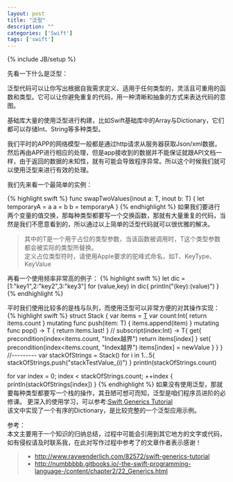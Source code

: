 ```yaml
---
layout: post
title: "泛型"
description: ""
categories: ['Swift']
tags: ['swift']
---
```

{% include JB/setup %}

先看一下什么是泛型：

<p>  泛型代码可以让你写出根据自我需求定义、适用于任何类型的，灵活且可重用的函数和类型。它可以让你避免重复的代码，用一种清晰和抽象的方式来表达代码的意图。   </p>

<p>基础库大量的使用泛型进行构建，比如Swift基础库中的Array与Dictionary，它们都可以存储Int、String等多种类型。  </p>
<p>我们平时的APP的网络模型一般都是通过http请求从服务器获取Json/xml数据，然后再由APP进行相应的处理，但是app接收到的数据并不能保证就跟API文档一样，由于返回的数据的未知性，就有可能会导致程序异常。所以这个时候我们就可以使用泛型来进行有效的处理。  </p>
<!--more-->

<p>我们先来看一个最简单的实例：</p>
{% highlight swift %}
func swapTwoValues<T>(inout a: T, inout b: T) {
    let temporaryA = a
    a = b
    b = temporaryA
}
{% endhighlight %}
如果我们要进行两个变量的值交换，那每种类型都要写一个交换函数，那就有大量重复的代码，当然是我们不愿意看到的，所以通过以上简单的泛型代码就可以很优雅的解决。

> 其中的T是一个用于占位的类型参数，当该函数被调用时，T这个类型参数都会被实际的类型所替换。  
> 定义占位类型符时，请使用Apple要求的驼峰式命名，如T、KeyType、KeyValue

再看一个使用频率非常高的例子：
{% highlight swift %}
let dic = [1:"key1",2:"key2",3:"key3"]
for (value,key) in dic{
    println("\(key):\(value)")
}
{% endhighlight %}

平时我们使用比较多的是栈与队列，而使用泛型可以非常方便的对其操作实现：
{% highlight swift %}
struct Stack<T> {
    var items = [T]()
    var count:Int{
        return items.count
    }
    mutating func push(item: T) {
        items.append(item)
    }
    mutating func pop() -> T {
        return items.last!
    }
    //
    subscript(index:Int) -> T{
        get{
            precondition(index<items.count, "Index越界")
            return items[index]
        }
        set{
            precondition(index<items.count, "Index越界")
            items[index] = newValue
        }
    }
}
//---------
var stackOfStrings = Stack<String>()
for i in 1...5{
    stackOfStrings.push("stackTestValue_\(i)")
}
println(stackOfStrings.count)

for var index = 0; index < stackOfStrings.count; ++index {
    println(stackOfStrings[index])
}
{% endhighlight %}
如果没有使用泛型，那就要每种类型都要写一个栈的操作，其丑陋可想可而知，泛型是咱们程序员进阶的必修课。
更深入的使用学习，可以参考:[Swift Generics Tutorial](http://www.raywenderlich.com/82572/swift-generics-tutorial)   
该文中实现了一个有序的Dictionary，是比较完整的一个泛型应用示例。

参考：  
本文主要用于一个知识的归纳总结，过程中可能会引用到其它地方的文字或代码，如有侵权请及时联系我，在此对写作过程中参考了的文章作者表示感谢！ 

> * http://www.raywenderlich.com/82572/swift-generics-tutorial
> * http://numbbbbb.gitbooks.io/-the-swift-programming-language-/content/chapter2/22_Generics.html
